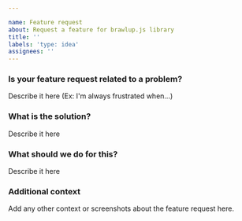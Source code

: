 ```yaml
---

name: Feature request
about: Request a feature for brawlup.js library
title: ''
labels: 'type: idea'
assignees: ''
---
```

### Is your feature request related to a problem?
Describe it here (Ex: I'm always frustrated when...)

### What is the solution?
Describe it here

### What should we do for this?
Describe it here

### Additional context
Add any other context or screenshots about the feature request here.
